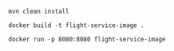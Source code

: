 
`mvn clean install` 

`docker build -t flight-service-image .`

`docker run -p 8080:8080 flight-service-image` 